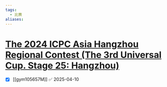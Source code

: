 ```yaml
---
tags:
  - 比赛
aliases:
---
```

# [The 2024 ICPC Asia Hangzhou Regional Contest (The 3rd Universal Cup. Stage 25: Hangzhou)](https://codeforces.com/gym/105657)

- [x] [[gym105657M]] ✅ 2025-04-10
